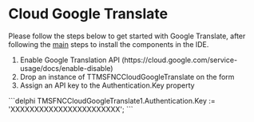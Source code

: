 # Cloud Google Translate #
Please follow the steps below to get started with Google Translate, after following the <a href="https://github.com/tmssoftware/TMS-FNC-Cloud-Pack/blob/master/README.md">main</a> steps to install the components in the IDE.
<ol>
  <li>Enable Google Translation API (https://cloud.google.com/service-usage/docs/enable-disable)
  <li>Drop an instance of TTMSFNCCloudGoogleTranslate on the form</li>
  <li>Assign an API key to the Authentication.Key property
  </li>  
</ol>
  ```delphi
  TMSFNCCloudGoogleTranslate1.Authentication.Key := 'XXXXXXXXXXXXXXXXXXXXXXX';    
  ```
